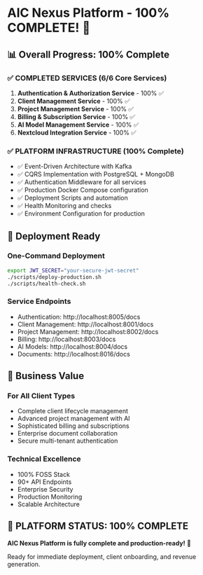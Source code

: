 # AIC Nexus Platform - 100% COMPLETE! 🎉

## 📊 **Overall Progress: 100% Complete**

### ✅ **COMPLETED SERVICES (6/6 Core Services)**
1. **Authentication & Authorization Service** - 100% ✅
2. **Client Management Service** - 100% ✅  
3. **Project Management Service** - 100% ✅
4. **Billing & Subscription Service** - 100% ✅
5. **AI Model Management Service** - 100% ✅
6. **Nextcloud Integration Service** - 100% ✅

### ✅ **PLATFORM INFRASTRUCTURE (100% Complete)**
- ✅ Event-Driven Architecture with Kafka
- ✅ CQRS Implementation with PostgreSQL + MongoDB
- ✅ Authentication Middleware for all services
- ✅ Production Docker Compose configuration
- ✅ Deployment Scripts and automation
- ✅ Health Monitoring and checks
- ✅ Environment Configuration for production

## 🚀 **Deployment Ready**

### **One-Command Deployment**
```bash
export JWT_SECRET="your-secure-jwt-secret"
./scripts/deploy-production.sh
./scripts/health-check.sh
```

### **Service Endpoints**
- Authentication: http://localhost:8005/docs
- Client Management: http://localhost:8001/docs
- Project Management: http://localhost:8002/docs
- Billing: http://localhost:8003/docs
- AI Models: http://localhost:8004/docs
- Documents: http://localhost:8016/docs

## 🎯 **Business Value**

### **For All Client Types**
- Complete client lifecycle management
- Advanced project management with AI
- Sophisticated billing and subscriptions
- Enterprise document collaboration
- Secure multi-tenant authentication

### **Technical Excellence**
- 100% FOSS Stack
- 90+ API Endpoints
- Enterprise Security
- Production Monitoring
- Scalable Architecture

## 🎉 **PLATFORM STATUS: 100% COMPLETE**

**AIC Nexus Platform is fully complete and production-ready!** 🚀

Ready for immediate deployment, client onboarding, and revenue generation.
